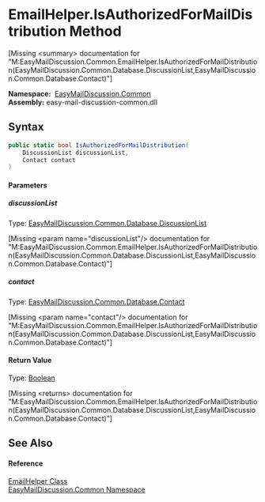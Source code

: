 EmailHelper.IsAuthorizedForMailDistribution Method
==================================================

[Missing &lt;summary> documentation for "M:EasyMailDiscussion.Common.EmailHelper.IsAuthorizedForMailDistribution(EasyMailDiscussion.Common.Database.DiscussionList,EasyMailDiscussion.Common.Database.Contact)"]


  **Namespace:**  [EasyMailDiscussion.Common][1]  
  **Assembly:** easy-mail-discussion-common.dll

Syntax
------

```csharp
public static bool IsAuthorizedForMailDistribution(
	DiscussionList discussionList,
	Contact contact
)
```

#### Parameters

##### *discussionList*
Type: [EasyMailDiscussion.Common.Database.DiscussionList][2]  

[Missing &lt;param name="discussionList"/> documentation for "M:EasyMailDiscussion.Common.EmailHelper.IsAuthorizedForMailDistribution(EasyMailDiscussion.Common.Database.DiscussionList,EasyMailDiscussion.Common.Database.Contact)"]


##### *contact*
Type: [EasyMailDiscussion.Common.Database.Contact][3]  

[Missing &lt;param name="contact"/> documentation for "M:EasyMailDiscussion.Common.EmailHelper.IsAuthorizedForMailDistribution(EasyMailDiscussion.Common.Database.DiscussionList,EasyMailDiscussion.Common.Database.Contact)"]


#### Return Value
Type: [Boolean][4]  

[Missing &lt;returns> documentation for "M:EasyMailDiscussion.Common.EmailHelper.IsAuthorizedForMailDistribution(EasyMailDiscussion.Common.Database.DiscussionList,EasyMailDiscussion.Common.Database.Contact)"]


See Also
--------

#### Reference
[EmailHelper Class][5]  
[EasyMailDiscussion.Common Namespace][1]  

[1]: ../README.md
[2]: ../../EasyMailDiscussion.Common.Database/DiscussionList/README.md
[3]: ../../EasyMailDiscussion.Common.Database/Contact/README.md
[4]: https://docs.microsoft.com/dotnet/api/system.boolean
[5]: README.md